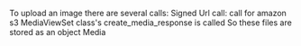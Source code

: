 To upload an image there are several calls:
Signed Url call: call for amazon s3
MediaViewSet class's create_media_response is called
So these files are stored as an object Media
